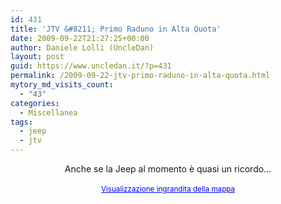 ```yaml
---
id: 431
title: 'JTV &#8211; Primo Raduno in Alta Quota'
date: 2009-09-22T21:27:25+00:00
author: Daniele Lolli (UncleDan)
layout: post
guid: https://www.uncledan.it/?p=431
permalink: /2009-09-22-jtv-primo-raduno-in-alta-quota.html
mytory_md_visits_count:
  - "43"
categories:
  - Miscellanea
tags:
  - jeep
  - jtv
---
```

<div align="center">
  Anche se la Jeep al momento è quasi un ricordo&#8230;
</div>



<div align="center">
  <br /><small><a href="http://maps.google.it/maps?f=q&source=embed&hl=it&geocode=&q=bersezio,+cn&ie=UTF8&ll=44.619799,7.105408&spn=0.586491,0.823975&z=9&iwloc=A" style="color:#0000FF;text-align:left">Visualizzazione ingrandita della mappa</a></small>
</div>